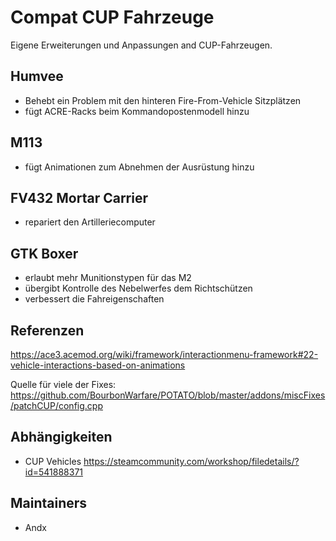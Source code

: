 # Compat CUP Fahrzeuge

Eigene Erweiterungen und Anpassungen and CUP-Fahrzeugen.

## Humvee

- Behebt ein Problem mit den hinteren Fire-From-Vehicle Sitzplätzen
- fügt ACRE-Racks beim Kommandopostenmodell hinzu

## M113

- fügt Animationen zum Abnehmen der Ausrüstung hinzu

## FV432 Mortar Carrier

- repariert den Artilleriecomputer

## GTK Boxer

- erlaubt mehr Munitionstypen für das M2
- übergibt Kontrolle des Nebelwerfes dem Richtschützen
- verbessert die Fahreigenschaften

## Referenzen

<https://ace3.acemod.org/wiki/framework/interactionmenu-framework#22-vehicle-interactions-based-on-animations>

Quelle für viele der Fixes: <https://github.com/BourbonWarfare/POTATO/blob/master/addons/miscFixes/patchCUP/config.cpp>

## Abhängigkeiten

- CUP Vehicles <https://steamcommunity.com/workshop/filedetails/?id=541888371>

## Maintainers

- Andx
